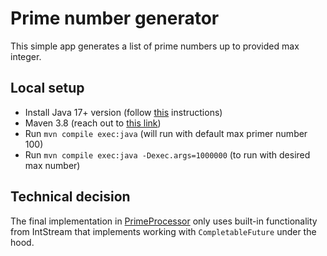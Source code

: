 # Prime number generator
This simple app generates a list of prime numbers up to provided max integer.

## Local setup
- Install Java 17+ version (follow [this](https://docs.oracle.com/en/java/javase/17/install/) instructions)
- Maven 3.8 (reach out to [this link](https://maven.apache.org/install.html))
- Run `mvn compile exec:java` (will run with default max primer number 100)
- Run `mvn compile exec:java -Dexec.args=1000000` (to run with desired max number)

## Technical decision
The final implementation in [PrimeProcessor](src/main/java/org/achumakin/PrimeProcessor.java) only uses built-in
functionality from IntStream that implements working with `CompletableFuture` under the hood. 

